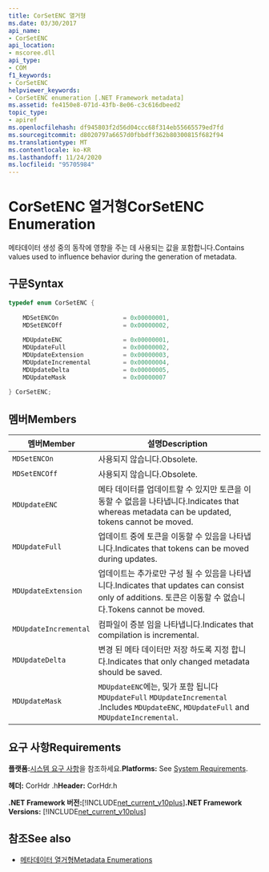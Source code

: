 ```yaml
---
title: CorSetENC 열거형
ms.date: 03/30/2017
api_name:
- CorSetENC
api_location:
- mscoree.dll
api_type:
- COM
f1_keywords:
- CorSetENC
helpviewer_keywords:
- CorSetENC enumeration [.NET Framework metadata]
ms.assetid: fe4150e8-071d-43fb-8e06-c3c616dbeed2
topic_type:
- apiref
ms.openlocfilehash: df945803f2d56d04ccc68f314eb55665579ed7fd
ms.sourcegitcommit: d8020797a6657d0fbbdff362b80300815f682f94
ms.translationtype: MT
ms.contentlocale: ko-KR
ms.lasthandoff: 11/24/2020
ms.locfileid: "95705984"
---
```

# <a name="corsetenc-enumeration"></a><span data-ttu-id="8a292-102">CorSetENC 열거형</span><span class="sxs-lookup"><span data-stu-id="8a292-102">CorSetENC Enumeration</span></span>

<span data-ttu-id="8a292-103">메타데이터 생성 중의 동작에 영향을 주는 데 사용되는 값을 포함합니다.</span><span class="sxs-lookup"><span data-stu-id="8a292-103">Contains values used to influence behavior during the generation of metadata.</span></span>  
  
## <a name="syntax"></a><span data-ttu-id="8a292-104">구문</span><span class="sxs-lookup"><span data-stu-id="8a292-104">Syntax</span></span>  
  
```cpp  
typedef enum CorSetENC {  
  
    MDSetENCOn                  = 0x00000001,  
    MDSetENCOff                 = 0x00000002,  
  
    MDUpdateENC                 = 0x00000001,  
    MDUpdateFull                = 0x00000002,  
    MDUpdateExtension           = 0x00000003,  
    MDUpdateIncremental         = 0x00000004,  
    MDUpdateDelta               = 0x00000005,  
    MDUpdateMask                = 0x00000007  
  
} CorSetENC;  
```  
  
## <a name="members"></a><span data-ttu-id="8a292-105">멤버</span><span class="sxs-lookup"><span data-stu-id="8a292-105">Members</span></span>  
  
|<span data-ttu-id="8a292-106">멤버</span><span class="sxs-lookup"><span data-stu-id="8a292-106">Member</span></span>|<span data-ttu-id="8a292-107">설명</span><span class="sxs-lookup"><span data-stu-id="8a292-107">Description</span></span>|  
|------------|-----------------|  
|`MDSetENCOn`|<span data-ttu-id="8a292-108">사용되지 않습니다.</span><span class="sxs-lookup"><span data-stu-id="8a292-108">Obsolete.</span></span>|  
|`MDSetENCOff`|<span data-ttu-id="8a292-109">사용되지 않습니다.</span><span class="sxs-lookup"><span data-stu-id="8a292-109">Obsolete.</span></span>|  
|`MDUpdateENC`|<span data-ttu-id="8a292-110">메타 데이터를 업데이트할 수 있지만 토큰을 이동할 수 없음을 나타냅니다.</span><span class="sxs-lookup"><span data-stu-id="8a292-110">Indicates that whereas metadata can be updated, tokens cannot be moved.</span></span>|  
|`MDUpdateFull`|<span data-ttu-id="8a292-111">업데이트 중에 토큰을 이동할 수 있음을 나타냅니다.</span><span class="sxs-lookup"><span data-stu-id="8a292-111">Indicates that tokens can be moved during updates.</span></span>|  
|`MDUpdateExtension`|<span data-ttu-id="8a292-112">업데이트는 추가로만 구성 될 수 있음을 나타냅니다.</span><span class="sxs-lookup"><span data-stu-id="8a292-112">Indicates that updates can consist only of additions.</span></span> <span data-ttu-id="8a292-113">토큰은 이동할 수 없습니다.</span><span class="sxs-lookup"><span data-stu-id="8a292-113">Tokens cannot be moved.</span></span>|  
|`MDUpdateIncremental`|<span data-ttu-id="8a292-114">컴파일이 증분 임을 나타냅니다.</span><span class="sxs-lookup"><span data-stu-id="8a292-114">Indicates that compilation is incremental.</span></span>|  
|`MDUpdateDelta`|<span data-ttu-id="8a292-115">변경 된 메타 데이터만 저장 하도록 지정 합니다.</span><span class="sxs-lookup"><span data-stu-id="8a292-115">Indicates that only changed metadata should be saved.</span></span>|  
|`MDUpdateMask`|<span data-ttu-id="8a292-116">`MDUpdateENC`에는, 및가 포함 됩니다 `MDUpdateFull` `MDUpdateIncremental` .</span><span class="sxs-lookup"><span data-stu-id="8a292-116">Includes `MDUpdateENC`, `MDUpdateFull` and `MDUpdateIncremental`.</span></span>|  
  
## <a name="requirements"></a><span data-ttu-id="8a292-117">요구 사항</span><span class="sxs-lookup"><span data-stu-id="8a292-117">Requirements</span></span>  

 <span data-ttu-id="8a292-118">**플랫폼:**[시스템 요구 사항](../../get-started/system-requirements.md)을 참조하세요.</span><span class="sxs-lookup"><span data-stu-id="8a292-118">**Platforms:** See [System Requirements](../../get-started/system-requirements.md).</span></span>  
  
 <span data-ttu-id="8a292-119">**헤더:** CorHdr .h</span><span class="sxs-lookup"><span data-stu-id="8a292-119">**Header:** CorHdr.h</span></span>  
  
 <span data-ttu-id="8a292-120">**.NET Framework 버전:**[!INCLUDE[net_current_v10plus](../../../../includes/net-current-v10plus-md.md)]</span><span class="sxs-lookup"><span data-stu-id="8a292-120">**.NET Framework Versions:** [!INCLUDE[net_current_v10plus](../../../../includes/net-current-v10plus-md.md)]</span></span>  
  
## <a name="see-also"></a><span data-ttu-id="8a292-121">참조</span><span class="sxs-lookup"><span data-stu-id="8a292-121">See also</span></span>

- [<span data-ttu-id="8a292-122">메타데이터 열거형</span><span class="sxs-lookup"><span data-stu-id="8a292-122">Metadata Enumerations</span></span>](metadata-enumerations.md)
